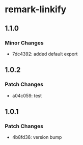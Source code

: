 # remark-linkify

## 1.1.0

### Minor Changes

- 7dc4392: added default export

## 1.0.2

### Patch Changes

- a04c059: test

## 1.0.1

### Patch Changes

- 4b8fd36: version bump
